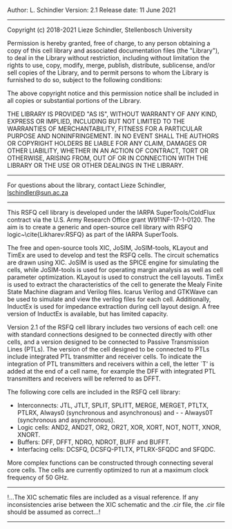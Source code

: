 Author: L. Schindler
Version: 2.1
Release date: 11 June 2021

-----------------------------------------------------------------------------------------

Copyright (c) 2018-2021 Lieze Schindler, Stellenbosch University

Permission is hereby granted, free of charge, to any person obtaining a copy
of this cell library and associated documentation files (the "Library"), to deal
in the Library without restriction, including without limitation the rights
to use, copy, modify, merge, publish, distribute, sublicense, and/or sell
copies of the Library, and to permit persons to whom the Library is
furnished to do so, subject to the following conditions:

The above copyright notice and this permission notice shall be included in all
copies or substantial portions of the Library.

THE LIBRARY IS PROVIDED "AS IS", WITHOUT WARRANTY OF ANY KIND, EXPRESS OR
IMPLIED, INCLUDING BUT NOT LIMITED TO THE WARRANTIES OF MERCHANTABILITY,
FITNESS FOR A PARTICULAR PURPOSE AND NONINFRINGEMENT. IN NO EVENT SHALL THE
AUTHORS OR COPYRIGHT HOLDERS BE LIABLE FOR ANY CLAIM, DAMAGES OR OTHER
LIABILITY, WHETHER IN AN ACTION OF CONTRACT, TORT OR OTHERWISE, ARISING FROM,
OUT OF OR IN CONNECTION WITH THE LIBRARY OR THE USE OR OTHER DEALINGS IN THE
LIBRARY.


-----------------------------------------------------------------------------------------

For questions about the library, contact Lieze Schindler, lschindler@sun.ac.za

-----------------------------------------------------------------------------------------

This RSFQ cell library is developed under the IARPA SuperTools/ColdFlux contract via the U.S. Army Research Office grant W911NF-17-1-0120. The aim is to create a generic and open-source cell library with RSFQ logic~\cite{Likharev:RSFQ} as part of the IARPA SuperTools.

The free and open-source tools XIC, JoSIM, JoSIM-tools, KLayout and TimEx are used to develop and test the RSFQ cells. The circuit schematics are drawn using XIC. JoSIM is used as the SPICE engine for simulating the cells, while JoSIM-tools is used for operating margin analysis as well as cell parameter optimization. KLayout is used to construct the cell layouts. TimEx is used to extract the characteristics of the cell to generate the Mealy Finite State Machine diagram and Verilog files. Icarus Verilog and GTKWave can be used to simulate and view the verilog files for each cell. Additionally, InductEx is used for impedance extraction during cell layout design. A free version of InductEx is available, but has limited capacity.

Version 2.1 of the RSFQ cell library includes two versions of each cell: one with standard connections designed to be connected directly with other cells, and a version designed to be connected to Passive Transmission Lines (PTLs). The version of the cell designed to be connected to PTLs include integrated PTL transmitter and receiver cells. To indicate the integration of PTL transmitters and receivers within a cell, the letter `T' is added at the end of a cell name, for example the DFF with integrated PTL transmitters and receivers will be referred to as DFFT.

The following core cells are included in the RSFQ cell library:
  - Interconnects: JTL, JTLT, SPLIT, SPLITT, MERGE, MERGET, PTLTX, PTLRX, Always0 (synchronous and asynchronous) and - - Always0T (synchronous and asynchronous).
  - Logic cells: AND2, AND2T, OR2, OR2T, XOR, XORT, NOT, NOTT, XNOR, XNORT.
  - Buffers: DFF, DFFT, NDRO, NDROT, BUFF and BUFFT.
  - Interfacing cells: DCSFQ, DCSFQ-PTLTX, PTLRX-SFQDC and SFQDC.

More complex functions can be constructed through connecting several core cells. The cells are currently optimized to run at a maximum clock frequency of 50 GHz.

-----------------------------------------------------------------------------------------

!...The XIC schematic files are included as a visual reference. If any inconsistencies
arise between the XIC schematic and the .cir file, the .cir file should be assumed
as correct...!

-----------------------------------------------------------------------------------------